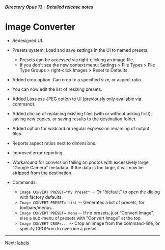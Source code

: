 ##### Directory Opus 13 - Detailed release notes

# Image Converter

- Redesigned UI.
- Presets system: Load and save settings in the UI to named presets.
  - Presets can be accessed via right-clicking an image file.
  - If you don't see the new context menu: Settings \> File Types \> File Type Groups \> right-click Images \> Reset to Defaults.

- Added crop option. Can crop to a specified size, or aspect ratio.
- You can now edit the list of resizing presets.
- Added Lossless JPEG option to UI (previously only available via command).
- Added choice of replacing existing files (with or without asking first), saving new copies, or saving results to the destination folder.
- Added option for wildcard or regular expression renaming of output files.
- Reports aspect ratios next to dimensions.
- Improved error reporting.
- Workaround for conversion failing on photos with excessively large "Google Camera" metadata. If the data is too large, it will now be stripped from the destination.
- Commands:
  - `Image CONVERT PRESET="My Preset"` -- Or "!default" to open the dialog with factory defaults.
  - `Image CONVERT PRESET=!list` -- Generates a list of presets, for toolbars/menus.
  - `Image CONVERT PRESET=!menu` -- If no presets, just "Convert Image"; else a sub-menu of presets with "Convert Image" at the top.
  - `Image CONVERT CROP=...` -- Crop an image from the command-line, or specify CROP=no to override a preset.

------------------------------------------------------------------------

Next: [labels](/Manual/release_history/opus13_detailed/labels.md)
